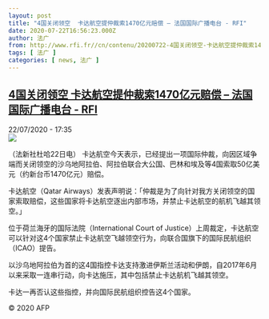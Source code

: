 ```yaml
---
layout: post
title: "4国关闭领空  卡达航空提仲裁索1470亿元赔偿 – 法国国际广播电台 - RFI"
date: 2020-07-22T16:56:23.000Z
author: 法广
from: http://www.rfi.fr//cn/contenu/20200722-4国关闭领空-卡达航空提仲裁索1470亿元赔偿
tags: [ 法广 ]
categories: [ news, 法广 ]
---
```

<!--1595436983000-->
[4国关闭领空  卡达航空提仲裁索1470亿元赔偿 – 法国国际广播电台 - RFI](http://www.rfi.fr//cn/contenu/20200722-4%E5%9B%BD%E5%85%B3%E9%97%AD%E9%A2%86%E7%A9%BA-%E5%8D%A1%E8%BE%BE%E8%88%AA%E7%A9%BA%E6%8F%90%E4%BB%B2%E8%A3%81%E7%B4%A21470%E4%BA%BF%E5%85%83%E8%B5%94%E5%81%BF)
------

<div>
<div>22/07/2020 - 17:35</div><img src="https://s.rfi.fr/media/display/45215262-cc3b-11ea-924a-005056bff430/w:310/p:16x9/int0015b.200722233502.jpg"><div class="t-content__body u-clearfix"><div class="m-interstitial"></div><p>（法新社杜哈22日电）    卡达航空今天表示，已经提出一项国际仲裁，向因区域争端而关闭领空的沙乌地阿拉伯、阿拉伯联合大公国、巴林和埃及等4国索取50亿美元（约新台币1470亿元）赔偿。</p><p>    卡达航空（Qatar Airways）发表声明说：「仲裁是为了向针对我方关闭领空的国家索取赔偿，这些国家将卡达航空逐出内部市场，并禁止卡达航空的航机飞越其领空。」</p><p>    位于荷兰海牙的国际法院（International Court of Justice）上周裁定，卡达航空可以针对这4个国家禁止卡达航空飞越领空行为，向联合国旗下的国际民航组织（ICAO）提告。</p><p>    以沙乌地阿拉伯为首的这4国指控卡达支持激进伊斯兰活动和伊朗，自2017年6月以来采取一连串行动，向卡达施压，其中包括禁止卡达航机飞越其领空。</p><p>    卡达一再否认这些指控，并向国际民航组织控告这4个国家。</p><p></p><p class="t-copyright">© 2020 AFP</p>        </div>
</div>
